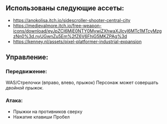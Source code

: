 ## Использованы следующие ассеты:
- https://anokolisa.itch.io/sidescroller-shooter-central-city
- https://medievalmore.itch.io/free-weapon-icons/download/eyJpZCI6MjE0NTY0MywiZXhwaXJlcyI6MTc1MTcyMzgzNn0%3d.nyUGwnZu5Em%2fZ6V6FhjG5MKZPAg%3d
- https://kenney.nl/assets/pixel-platformer-industrial-expansion

## Управление:
### Передвижение:
WAS/Стрелочки (вправо, влево, прыжок)
Персонаж может совершать *двойной прыжок*.
### Атака:
- Прыжки на противников сверху
- Нажатие клавиши Пробел
